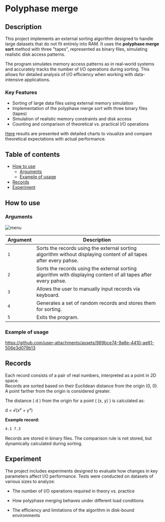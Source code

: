 # Polyphase merge

## Description
This project implements an external sorting algorithm designed to handle large datasets that do not fit entirely into RAM. It uses the **polyphase merge sort** method with three "tapes", represented as binary files, simulating realistic disk access patterns.

The program simulates memory access patterns as in real-world systems and accurately tracks the number of I/O operations during sorting. This allows for detailed analysis of I/O efficiency when working with data-intensive applications.

### Key Features
- Sorting of large data files using external memory simulation
- Implementation of the polyphase merge sort with three binary files (tapes)
- Simulation of realistic memory constraints and disk access
- Counting and comparison of theoretical vs. practical I/O operations




[Here](report.pdf) results are presented with detailed charts to visualize and compare theoretical expectations with actual performance.
## Table of contents 
- [How to use](#how-to-use)
    - [Arguments](#arguments)
    - [Example of usage](#example-of-usage)
- [Records](#records)
- [Experiment](#experiment)
## How to use
### Arguments
![menu](https://github.com/user-attachments/assets/3687e131-dc29-405a-b372-afb25c618daf)


| Argument | Description                                                                                  |
| ------ | -------------------------------------------------------------------------------------------- |
| `1`    | Sorts the records using the external sorting algorithm without displaying content of all tapes after every pahse. |
| `2`    | Sorts the records using the external sorting algorithm with displaying content of all tapes after every pahse.                            |
| `3`    | Allows the user to manually input records via keyboard.                                      |
| `4`    | Generates a set of random records and stores them for sorting.                               |
| `5`    | Exits the program.                                                                           |
### Example of usage

https://github.com/user-attachments/assets/989bce74-9a8e-4410-ae61-506e3d079b13




## Records

Each record consists of a pair of real numbers, interpreted as a point in 2D space.  
Records are sorted based on their Euclidean distance from the origin (0, 0).  
A point farther from the origin is considered greater.

The distance \( d \) from the origin for a point \( (x, y) \) is calculated as:

d = √(x² + y²)

**Example record:**
```md
4.1 7.3
```

Records are stored in binary files. The comparison rule is not stored, but dynamically calculated during sorting.

## Experiment
The project includes experiments designed to evaluate how changes in key parameters affect I/O performance. Tests were conducted on datasets of various sizes to analyze:

- The number of I/O operations required in theory vs. practice

- How polyphase merging behaves under different load conditions

- The efficiency and limitations of the algorithm in disk-bound environments
